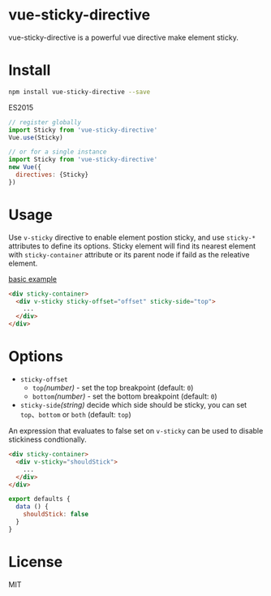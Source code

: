 # vue-sticky-directive

vue-sticky-directive is a powerful vue directive make element sticky.

# Install

```Bash
npm install vue-sticky-directive --save
```

ES2015
```JavaScript
// register globally
import Sticky from 'vue-sticky-directive'
Vue.use(Sticky)

// or for a single instance
import Sticky from 'vue-sticky-directive'
new Vue({
  directives: {Sticky}
})
```

# Usage

Use `v-sticky` directive to enable element postion sticky, and use `sticky-*` attributes to define its options. Sticky element will find its nearest element with `sticky-container` attribute or its parent node if faild as the releative element.

[basic example](https://mehwww.github.io/vue-sticky-directive/examples/basic/)

```HTML
<div sticky-container>
  <div v-sticky sticky-offset="offset" sticky-side="top">
    ...
  </div>
</div>
```

# Options
* `sticky-offset`
  * `top`_(number)_ - set the top breakpoint (default: `0`)
  * `bottom`_(number)_ - set the bottom breakpoint (default: `0`)
* `sticky-side`_(string)_ decide which side should be sticky, you can set `top`、`bottom` or `both` (default: `top`)

An expression that evaluates to false set on `v-sticky` can be used to disable stickiness condtionally.

```HTML
<div sticky-container>
  <div v-sticky="shouldStick">
    ...
  </div>
</div>
```
```JavaScript
export defaults {
  data () {
    shouldStick: false
  }
}
```

# License

MIT


